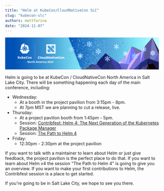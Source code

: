 ```yaml
---
title: "Helm at KubeCon/CloudNativeCon SLC"
slug: "kubecon-slc"
authors: mattfarina
date: "2024-11-07"
---
```


![KubeCon / CloudNativeCon Logo](kubecon.png)

Helm is going to be at KubeCon / CloudNativeCon North America in Salt Lake City. There will be something happening each day of the main conference, including:
<!-- truncate -->

* Wednesday: 
  * At a booth in the project pavilion from 3:15pm - 8pm.
  * At 7pm MST we are planning to cut a release, live.
* Thursday: 
  * At a project pavilion booth from 1:45pm - 5pm.
  * Session: [Contribfest: Helm 4: The Next Generation of the Kubernetes Package Manager](https://kccncna2024.sched.com/event/1howt)
  * Session: [The Path to Helm 4](https://kccncna2024.sched.com/event/1hoxU)
* Friday:
  * 12:30pm - 2:30pm at the project pavilion

If you want to talk with a maintainer to learn about Helm or just give feedback, the project pavilion is the perfect place to do that. If you want to learn about Helm v4 the session "The Path to Helm 4" is going to give you an overview. If you want to make your first contributions to Helm, the Contribfest session is a place to get started.

If you're going to be in Salt Lake City, we hope to see you there.